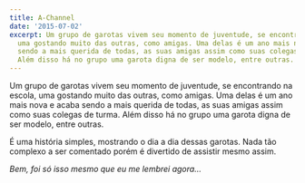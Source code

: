 ```yaml
---
title: A-Channel
date: '2015-07-02'
excerpt: Um grupo de garotas vivem seu momento de juventude, se encontrando na escola,
  uma gostando muito das outras, como amigas. Uma delas é um ano mais nova e acaba
  sendo a mais querida de todas, as suas amigas assim como suas colegas de turma.
  Além disso há no grupo uma garota digna de ser modelo, entre outras.
---
```




Um grupo de garotas vivem seu momento de juventude, se encontrando na
escola, uma gostando muito das outras, como amigas. Uma delas é um ano
mais nova e acaba sendo a mais querida de todas, as suas amigas assim
como suas colegas de turma. Além disso há no grupo uma garota digna de
ser modelo, entre outras.

É uma história simples, mostrando o dia a dia dessas garotas. Nada tão
complexo a ser comentado porém é divertido de assistir mesmo assim.

*Bem, foi só isso mesmo que eu me lembrei agora…*


